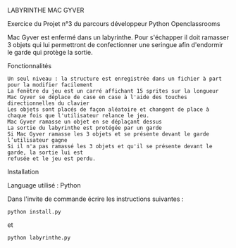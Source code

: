 LABYRINTHE MAC GYVER

Exercice du Projet n°3 du parcours développeur Python Openclassrooms


Mac Gyver est enfermé dans un labyrinthe. Pour s'échapper il doit ramasser 3 objets qui lui permettront de confectionner une seringue afin d'endormir le garde qui protège la sortie.

   Fonctionnalités 

    Un seul niveau : la structure est enregistrée dans un fichier à part pour la modifier facilement
    La fenêtre du jeu est un carré affichant 15 sprites sur la longueur
    Mac Gyver se déplace de case en case à l'aide des touches directionnelles du clavier 
    Les objets sont placés de façon aléatoire et changent de place à chaque fois que l'utilisateur relance le jeu.
    Mac Gyver ramasse un objet en se déplaçant dessus
    La sortie du labyrinthe est protégée par un garde
    Si Mac Gyver ramasse les 3 objets et se présente devant le garde l’utilisateur gagne
    Si il n'a pas ramassé les 3 objets et qu'il se présente devant le garde, la sortie lui est 
    refusée et le jeu est perdu.

   Installation
   
Language utilisé : Python

Dans l'invite de commande écrire les instructions suivantes :

    python install.py
    
et

    python labyrinthe.py

